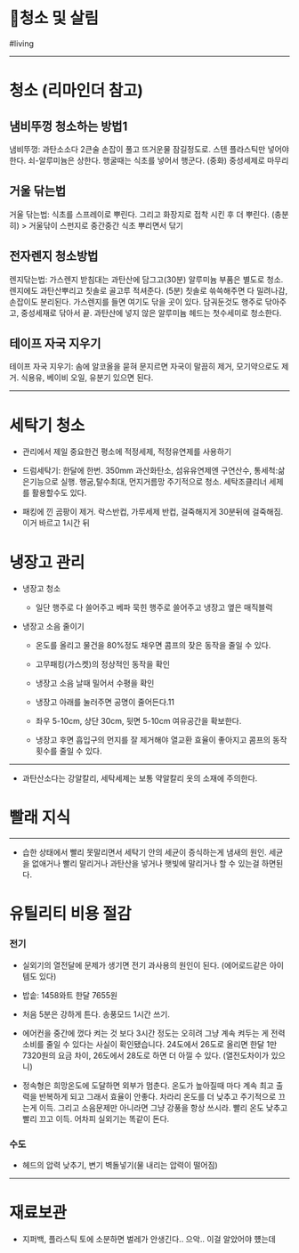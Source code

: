 # 🧹청소 및 살림

#living

---



# 청소 (리마인더 참고)

## 냄비뚜껑 청소하는 방법1

냄비뚜껑: 과탄소소다 2큰술 손잡이 풀고 뜨거운물 잠길정도로. 스텐 플라스틱만 넣어야한다. 쇠-알루미늄은 상한다. 행굴때는 식초를 넣어서 행군다. (중화) 중성세제로 마무리

## 거울 닦는법

거울 닦는법: 식초를 스프레이로 뿌린다. 그리고 화장지로 접착 시킨 후 더 뿌린다. (충분히) > 거울닦이 스펀지로 중간중간 식초 뿌리면서 닦기

## 전자렌지 청소방법

렌지닦는법: 가스렌지 받침대는  과탄산에 담그고(30분)  알루미늄 부품은 별도로 청소.렌지에도 과탄산뿌리고 칫솔로 골고루 적셔준다. (5분) 칫솔로 쓲쓱해주면 다 밀려나감, 손잡이도 분리된다. 가스렌지를 들면 여기도 닦을 곳이 있다. 담궈둔것도 행주로 닦아주고, 중성세재로 닦아서 끝. 과탄산에 넣지 않은 알루미늄 헤드는 첫수세미로 청소한다.

## 테이프 자국 지우기

테이프 자국 지우기: 솜에 알코올을 묻혀 문지르면 자국이 말끔히 제거, 모기약으로도 제거. 식용유, 베이비 오일, 유분기 있으면 된다.

---

# 세탁기 청소

 * 관리에서 제일 중요한건 평소에 적정세제, 적정유연제를 사용하기

* 드럼세탁기: 한달에 한번. 350mm 과산화탄소, 섬유유연제엔 구연산수, 통세척:삶은기능으로 실행. 행굼,탈수최대, 먼지거름망 주기적으로 청소. 세탁조클리너 세제를 활용할수도 있다.

* 패킹에 낀 곰팡이 제거. 락스반컵, 가루세제 반컵, 걸죽해지게 30분뒤에 걸죽해짐. 이거 바르고 1시간 뒤

# 냉장고 관리

* 냉장고 청소

	* 일단 행주로 다 쓸어주고 베파 묵힌 행주로 쓸어주고 냉장고 옆은 매직블럭

* 냉장고 소음 줄이기

	* 온도를 올리고 물건을 80%정도 채우면 콤프의 잦은 동작을 줄일 수 있다.

	* 고무패킹(가스켓)의 정상적인 동작을 확인

	* 냉장고 소음 날때 밀어서 수평을 확인

	* 냉장고 아래를 눌러주면 공명이 줄어든다.11

	* 좌우 5-10cm, 상단 30cm, 뒷면 5-10cm 여유공간을 확보한다.

	* 냉장고 후면 흡입구의 먼지를 잘 제거해야 열교환 효율이 좋아지고 콤프의 동작 횟수를 줄일 수 있다.

---

* 과탄산소다는 강알칼리, 세탁세제는 보통 약알칼리 옷의 소재에 주의한다.



# 빨래 지식

---

* 습한 상태에서 빨리 못말리면서 세탁기 안의 세균이 증식하는게 냄새의 원인. 세균을 없애거나 빨리 말리거나 과탄산을 넣거나 햇빛에 말리거나 할 수 있는걸 하면된다.



# 유틸리티 비용 절감

### 전기

* 실외기의 열전달에 문제가 생기면 전기 과사용의 원인이 된다. (에어로드같은 아이템도 있다)

* 밥솥: 1458와트 한달 7655원

* 처음 5분은 강하게 튼다. 송풍모드 1시간 쓰기. 

* 에어컨을 중간에 껐다 켜는 것 보다 3시간 정도는 오히려 그냥 계속 켜두는 게 전력소비를 줄일 수 있다는 사실이 확인됐습니다. 24도에서 26도로 올리면 한달 1만7320원의 요금 차이, 26도에서 28도로 하면 더 아낄 수 있다. (열전도차이가 있으니)

* 정속형은 희망온도에 도달하면 외부가 멈춘다. 온도가 높아질때 마다 계속 최고 출력을 반복하게 되고 그래서 효율이 안좋다. 차라리 온도를 더 낮추고 주기적으로 끄는게 이득. 그리고 소음문제만 아니라면 그냥 강풍을 항상 쓰시라. 빨리 온도 낮추고 빨리 끄고 이득. 어차피 실외기는 똑같이 돈다.



### 수도

* 헤드의 압력 낮추기, 변기 벽돌넣기(물 내리는 압력이 떨어짐)

---

# 재료보관

* 지퍼백, 플라스틱 토에 소분하면 벌레가 안생긴다.. 으악.. 이걸 알았어야 헀는데